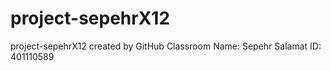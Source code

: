 # project-sepehrX12
project-sepehrX12 created by GitHub Classroom
Name: Sepehr Salamat
ID: 401110589
